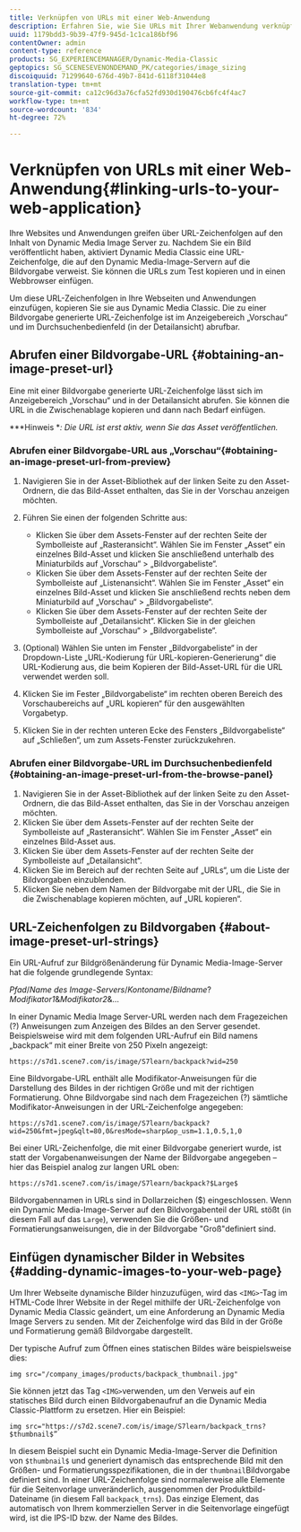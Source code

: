 ```yaml
---
title: Verknüpfen von URLs mit einer Web-Anwendung
description: Erfahren Sie, wie Sie URLs mit Ihrer Webanwendung verknüpfen.
uuid: 1179bdd3-9b39-47f9-945d-1c1ca186bf96
contentOwner: admin
content-type: reference
products: SG_EXPERIENCEMANAGER/Dynamic-Media-Classic
geptopics: SG_SCENESEVENONDEMAND_PK/categories/image_sizing
discoiquuid: 71299640-676d-49b7-841d-6118f31044e8
translation-type: tm+mt
source-git-commit: ca12c96d3a76cfa52fd930d190476cb6fc4f4ac7
workflow-type: tm+mt
source-wordcount: '834'
ht-degree: 72%

---
```



# Verknüpfen von URLs mit einer Web-Anwendung{#linking-urls-to-your-web-application}

Ihre Websites und Anwendungen greifen über URL-Zeichenfolgen auf den Inhalt von Dynamic Media Image Server zu. Nachdem Sie ein Bild veröffentlicht haben, aktiviert Dynamic Media Classic eine URL-Zeichenfolge, die auf den Dynamic Media-Image-Servern auf die Bildvorgabe verweist. Sie können die URLs zum Test kopieren und in einen Webbrowser einfügen.

Um diese URL-Zeichenfolgen in Ihre Webseiten und Anwendungen einzufügen, kopieren Sie sie aus Dynamic Media Classic. Die zu einer Bildvorgabe generierte URL-Zeichenfolge ist im Anzeigebereich „Vorschau“ und im Durchsuchenbedienfeld (in der Detailansicht) abrufbar.

## Abrufen einer Bildvorgabe-URL  {#obtaining-an-image-preset-url}

Eine mit einer Bildvorgabe generierte URL-Zeichenfolge lässt sich im Anzeigebereich „Vorschau“ und in der Detailansicht abrufen. Sie können die URL in die Zwischenablage kopieren und dann nach Bedarf einfügen.

***Hinweis **: Die URL ist erst aktiv, wenn Sie das Asset veröffentlichen.*

### Abrufen einer Bildvorgabe-URL aus „Vorschau“{#obtaining-an-image-preset-url-from-preview}

1. Navigieren Sie in der Asset-Bibliothek auf der linken Seite zu den Asset-Ordnern, die das Bild-Asset enthalten, das Sie in der Vorschau anzeigen möchten.
1. Führen Sie einen der folgenden Schritte aus:

   * Klicken Sie über dem Assets-Fenster auf der rechten Seite der Symbolleiste auf „Rasteransicht“. Wählen Sie im Fenster „Asset“ ein einzelnes Bild-Asset und klicken Sie anschließend unterhalb des Miniaturbilds auf „Vorschau“ > „Bildvorgabeliste“.
   * Klicken Sie über dem Assets-Fenster auf der rechten Seite der Symbolleiste auf „Listenansicht“. Wählen Sie im Fenster „Asset“ ein einzelnes Bild-Asset und klicken Sie anschließend rechts neben dem Miniaturbild auf „Vorschau“ > „Bildvorgabeliste“.
   * Klicken Sie über dem Assets-Fenster auf der rechten Seite der Symbolleiste auf „Detailansicht“. Klicken Sie in der gleichen Symbolleiste auf „Vorschau“ > „Bildvorgabeliste“.

1. (Optional) Wählen Sie unten im Fenster „Bildvorgabeliste“ in der Dropdown-Liste „URL-Kodierung für URL-kopieren-Generierung“ die URL-Kodierung aus, die beim Kopieren der Bild-Asset-URL für die URL verwendet werden soll.
1. Klicken Sie im Fester „Bildvorgabeliste“ im rechten oberen Bereich des Vorschaubereichs auf „URL kopieren“ für den ausgewählten Vorgabetyp.
1. Klicken Sie in der rechten unteren Ecke des Fensters „Bildvorgabeliste“ auf „Schließen“, um zum Assets-Fenster zurückzukehren.

### Abrufen einer Bildvorgabe-URL im Durchsuchenbedienfeld  {#obtaining-an-image-preset-url-from-the-browse-panel}

1. Navigieren Sie in der Asset-Bibliothek auf der linken Seite zu den Asset-Ordnern, die das Bild-Asset enthalten, das Sie in der Vorschau anzeigen möchten.
1. Klicken Sie über dem Assets-Fenster auf der rechten Seite der Symbolleiste auf „Rasteransicht“. Wählen Sie im Fenster „Asset“ ein einzelnes Bild-Asset aus.
1. Klicken Sie über dem Assets-Fenster auf der rechten Seite der Symbolleiste auf „Detailansicht“.
1. Klicken Sie im Bereich auf der rechten Seite auf „URLs“, um die Liste der Bildvorgaben einzublenden.
1. Klicken Sie neben dem Namen der Bildvorgabe mit der URL, die Sie in die Zwischenablage kopieren möchten, auf „URL kopieren“.

## URL-Zeichenfolgen zu Bildvorgaben  {#about-image-preset-url-strings}

Ein URL-Aufruf zur Bildgrößenänderung für Dynamic Media-Image-Server hat die folgende grundlegende Syntax:

*Pfad*/*Name des Image-Servers*/*Kontoname*/*Bildname*?*Modifikator1*&amp;*Modifikator2*&amp;...

In einer Dynamic Media Image Server-URL werden nach dem Fragezeichen (?) Anweisungen zum Anzeigen des Bildes an den Server gesendet. Beispielsweise wird mit dem folgenden URL-Aufruf ein Bild namens „backpack“ mit einer Breite von 250 Pixeln angezeigt:

```as3
https://s7d1.scene7.com/is/image/S7learn/backpack?wid=250
```

Eine Bildvorgabe-URL enthält alle Modifikator-Anweisungen für die Darstellung des Bildes in der richtigen Größe und mit der richtigen Formatierung. Ohne Bildvorgabe sind nach dem Fragezeichen (?) sämtliche Modifikator-Anweisungen in der URL-Zeichenfolge angegeben:

```as3
https://s7d1.scene7.com/is/image/S7learn/backpack?wid=250&fmt=jpeg&qlt=80,0&resMode=sharp&op_usm=1.1,0.5,1,0
```

Bei einer URL-Zeichenfolge, die mit einer Bildvorgabe generiert wurde, ist statt der Vorgabenanweisungen der Name der Bildvorgabe angegeben – hier das Beispiel analog zur langen URL oben:

```as3
https://s7d1.scene7.com/is/image/S7learn/backpack?$Large$
```

Bildvorgabennamen in URLs sind in Dollarzeichen ($) eingeschlossen. Wenn ein Dynamic Media-Image-Server auf den Bildvorgabenteil der URL stößt (in diesem Fall auf das `Large`), verwenden Sie die Größen- und Formatierungsanweisungen, die in der Bildvorgabe &quot;Groß&quot;definiert sind.

## Einfügen dynamischer Bilder in Websites {#adding-dynamic-images-to-your-web-page}

Um Ihrer Webseite dynamische Bilder hinzuzufügen, wird das `<IMG>`-Tag im HTML-Code Ihrer Website in der Regel mithilfe der URL-Zeichenfolge von Dynamic Media Classic geändert, um eine Anforderung an Dynamic Media Image Servers zu senden. Mit der Zeichenfolge wird das Bild in der Größe und Formatierung gemäß Bildvorgabe dargestellt.

Der typische Aufruf zum Öffnen eines statischen Bildes wäre beispielsweise dies:

```as3
img src="/company_images/products/backpack_thumbnail.jpg"
```

Sie können jetzt das Tag `<IMG>`verwenden, um den Verweis auf ein statisches Bild durch einen Bildvorgabenaufruf an die Dynamic Media Classic-Plattform zu ersetzen. Hier ein Beispiel:

```as3
img src="https://s7d2.scene7.com/is/image/S7learn/backpack_trns?$thumbnail$”
```

In diesem Beispiel sucht ein Dynamic Media-Image-Server die Definition von `$thumbnail$` und generiert dynamisch das entsprechende Bild mit den Größen- und Formatierungsspezifikationen, die in der `thumbnail`Bildvorgabe definiert sind. In einer URL-Zeichenfolge sind normalerweise alle Elemente für die Seitenvorlage unveränderlich, ausgenommen der Produktbild-Dateiname (in diesem Fall `backpack_trns`). Das einzige Element, das automatisch von Ihrem kommerziellen Server in die Seitenvorlage eingefügt wird, ist die IPS-ID bzw. der Name des Bildes.

